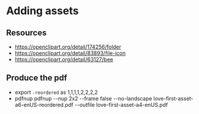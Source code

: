 # Adding assets

## Resources

- https://openclipart.org/detail/174256/folder
- https://openclipart.org/detail/83893/file-icon
- https://openclipart.org/detail/63127/bee

## Produce the pdf

- export `-reordered` as 1,1,1,1,2,2,2,2
- pdfnup pdfnup --nup 2x2 --frame false --no-landscape love-first-asset-a6-enUS-reordered.pdf --outfile love-first-asset-a4-enUS.pdf

